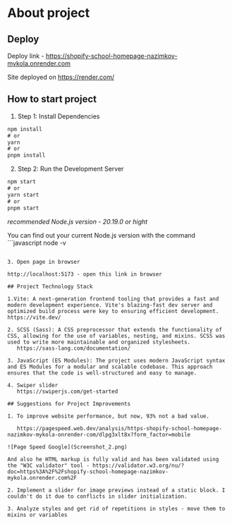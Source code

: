 # About project

## Deploy

Deploy link - https://shopify-school-homepage-nazimkov-mykola.onrender.com

Site deployed on https://render.com/

## How to start project

1. Step 1: Install Dependencies

```javascript
npm install
# or
yarn
# or
pnpm install
```

2. Step 2: Run the Development Server

```javascript
npm start
# or
yarn start
# or
pnpm start
```

*recommended Node.js version - 20.19.0 or hight*

You can find out your current Node.js version with the command ```javascript
node -v
```

3. Open page in browser

http://localhost:5173 - open this link in browser

## Project Technology Stack

1.Vite: A next-generation frontend tooling that provides a fast and modern development experience. Vite's blazing-fast dev server and optimized build process were key to ensuring efficient development.
https://vite.dev/

2. SCSS (Sass): A CSS preprocessor that extends the functionality of CSS, allowing for the use of variables, nesting, and mixins. SCSS was used to write more maintainable and organized stylesheets.
   https://sass-lang.com/documentation/

3. JavaScript (ES Modules): The project uses modern JavaScript syntax and ES Modules for a modular and scalable codebase. This approach ensures that the code is well-structured and easy to manage.

4. Swiper slider
   https://swiperjs.com/get-started

## Suggestions for Project Improvements

1. To improve website performance, but now, 93% not a bad value.

   https://pagespeed.web.dev/analysis/https-shopify-school-homepage-nazimkov-mykola-onrender-com/dlpg3xlt8x?form_factor=mobile

![Page Speed Google](Screenshot_2.png)

And also he HTML markup is fully valid and has been validated using the "W3C validator" tool - https://validator.w3.org/nu/?doc=https%3A%2F%2Fshopify-school-homepage-nazimkov-mykola.onrender.com%2F

2. Implement a slider for image previews instead of a static block. I couldn't do it due to conflicts in slider initialization.

3. Analyze styles and get rid of repetitions in styles - move them to mixins or variables